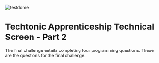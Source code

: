 ![testdome](https://user-images.githubusercontent.com/55994508/93537226-969ebd80-f910-11ea-8fb3-16a078ad2722.png)

# Techtonic Apprenticeship Technical Screen - Part 2

The final challenge entails completing four programming questions. 
These are the questions for the final challenge.
